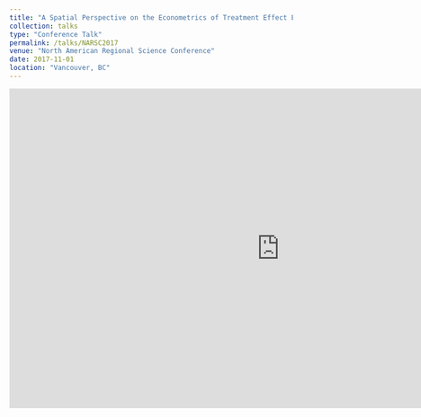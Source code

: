 ```yaml
---
title: "A Spatial Perspective on the Econometrics of Treatment Effect Evaluation"
collection: talks
type: "Conference Talk"
permalink: /talks/NARSC2017
venue: "North American Regional Science Conference"
date: 2017-11-01
location: "Vancouver, BC"
---
```


<iframe src="https://docs.google.com/presentation/d/e/2PACX-1vRAHxisdLqyKHR7zQg06sKCto1-rT5kIg3dIBcK4Eyz3Wc-OSmxhgEs1dv9sTH4dh2eHtwFz6j7SgGO/embed?start=false&loop=false&delayms=3000" frameborder="0" width="960" height="569" allowfullscreen="true" mozallowfullscreen="true" webkitallowfullscreen="true"></iframe>
